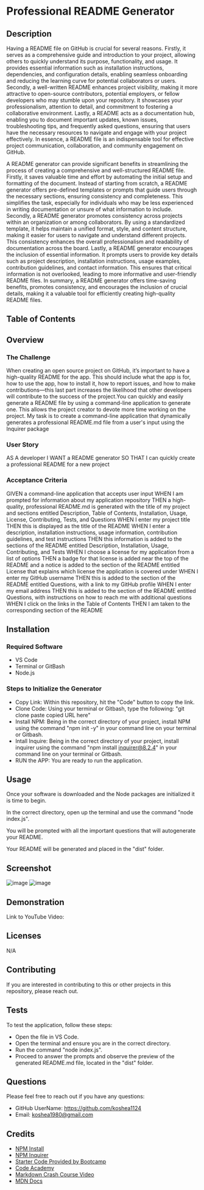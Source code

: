 # Professional README Generator 

##  Description
Having a README file on GitHub is crucial for several reasons. Firstly, it serves as a comprehensive guide and introduction to your project, allowing others to quickly understand its purpose, functionality, and usage. It provides essential information such as installation instructions, dependencies, and configuration details, enabling seamless onboarding and reducing the learning curve for potential collaborators or users. Secondly, a well-written README enhances project visibility, making it more attractive to open-source contributors, potential employers, or fellow developers who may stumble upon your repository. It showcases your professionalism, attention to detail, and commitment to fostering a collaborative environment. Lastly, a README acts as a documentation hub, enabling you to document important updates, known issues, troubleshooting tips, and frequently asked questions, ensuring that users have the necessary resources to navigate and engage with your project effectively. In essence, a README file is an indispensable tool for effective project communication, collaboration, and community engagement on GitHub.

A README generator can provide significant benefits in streamlining the process of creating a comprehensive and well-structured README file. Firstly, it saves valuable time and effort by automating the initial setup and formatting of the document. Instead of starting from scratch, a README generator offers pre-defined templates or prompts that guide users through the necessary sections, ensuring consistency and completeness. This simplifies the task, especially for individuals who may be less experienced in writing documentation or unsure of what information to include. Secondly, a README generator promotes consistency across projects within an organization or among collaborators. By using a standardized template, it helps maintain a unified format, style, and content structure, making it easier for users to navigate and understand different projects. This consistency enhances the overall professionalism and readability of documentation across the board. Lastly, a README generator encourages the inclusion of essential information. It prompts users to provide key details such as project description, installation instructions, usage examples, contribution guidelines, and contact information. This ensures that critical information is not overlooked, leading to more informative and user-friendly README files. In summary, a README generator offers time-saving benefits, promotes consistency, and encourages the inclusion of crucial details, making it a valuable tool for efficiently creating high-quality README files.

##  Table of Contents
##  Overview
### The Challenge
When creating an open source project on GitHub, it’s important to have a high-quality README for the app. This should include what the app is for, how to use the app, how to install it, how to report issues, and how to make contributions—this last part increases the likelihood that other developers will contribute to the success of the project.You can quickly and easily generate a README file by using a command-line application to generate one. This allows the project creator to devote more time working on the project. My task is to create a command-line application that dynamically generates a professional README.md file from a user's input using the Inquirer package

### User Story
AS A developer
I WANT a README generator
SO THAT I can quickly create a professional README for a new project

### Acceptance Criteria
GIVEN a command-line application that accepts user input
WHEN I am prompted for information about my application repository
THEN a high-quality, professional README.md is generated with the title of my project and sections entitled Description, Table of Contents, Installation, Usage, License, Contributing, Tests, and Questions
WHEN I enter my project title
THEN this is displayed as the title of the README
WHEN I enter a description, installation instructions, usage information, contribution guidelines, and test instructions
THEN this information is added to the sections of the README entitled Description, Installation, Usage, Contributing, and Tests
WHEN I choose a license for my application from a list of options
THEN a badge for that license is added near the top of the README and a notice is added to the section of the README entitled License that explains which license the application is covered under
WHEN I enter my GitHub username
THEN this is added to the section of the README entitled Questions, with a link to my GitHub profile
WHEN I enter my email address
THEN this is added to the section of the README entitled Questions, with instructions on how to reach me with additional questions
WHEN I click on the links in the Table of Contents
THEN I am taken to the corresponding section of the README

##  Installation
### Required Software
* VS Code
* Terminal or GitBash
* Node.js

### Steps to Initialize the Generator
* Copy Link: Within this repository, hit the "Code" button to copy the link.
* Clone Code: Using your terminal or Gitbash, type the following: "git clone paste copied URL here"
* Install NPM: Being in the correct directory of your project, install NPM using the command "npm init -y" in your command line on your terminal or Gitbash.
* Intall Inquire: Being in the correct directory of your project, install inquirer using the command "npm install inquirer@8.2.4" in your command line on your terminal or Gitbash.
* RUN the APP: You are ready to run the application.

##  Usage
Once your software is downloaded and the Node packages are initialized it is time to begin.

In the correct directory, open up the terminal and use the command "node index.js".

You will be prompted with all the important questions that will autogenerate your README.

Your README will be generated and placed in the "dist" folder.

##  Screenshot
![image](https://github.com/koshea1124/Professional-README-Generator/assets/119077249/5e761a03-87cf-4f4c-816e-1614ab357d2e)
![image](https://github.com/koshea1124/Professional-README-Generator/assets/119077249/870aac58-2e07-4627-8c3f-e64d22bc6c68)



##  Demonstration
Link to YouTube Video:

##  Licenses
N/A

##  Contributing
If you are interested in contributing to this or other projects in this repository, please reach out.

##  Tests
To test the application, follow these steps:
* Open the file in VS Code.
* Open the terminal and ensure you are in the correct directory.
* Run the command "node index.js".
* Proceed to answer the prompts and observe the preview of the generated README.md file, located in the "dist" folder.

##  Questions
Please feel free to reach out if you have any questions:
* GitHub UserName: https://github.com/koshea1124
* Email: koshea1980@gmail.com

##  Credits
* [NPM Install](https://docs.npmjs.com/cli/v6/commands/npm-init)
* [NPM Inquirer](https://www.npmjs.com/package/inquirer)
* [Starter Code Provided by Bootcamp](https://github.com/coding-boot-camp/potential-enigma)
* [Code Academy](https://www.codecademy.com/catalog)
* [Markdown Crash Course Video](https://www.youtube.com/watch?v=HUBNt18RFbo)
* [MDN Docs](https://developer.mozilla.org/en-US/)


